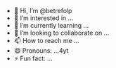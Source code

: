 - 👋 Hi, I’m @betrefolp
- 👀 I’m interested in ...
- 🌱 I’m currently learning ...
- 💞️ I’m looking to collaborate on ...
- 📫 How to reach me ...
- 😄 Pronouns: ...4yt
- ⚡ Fun fact: ...

<!---
betrefolp/betrefolp is a ✨ special ✨ repository because its `README.md` (this file) appears on your GitHub profile.
You can click the Preview link to take a look at your changes.
--->
